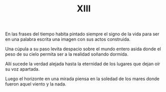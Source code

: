 ﻿---
title: XIII
categories:
- 111 sonetos
---

En las frases del tiempo habita
pintado siempre el signo de la vida
para ser en una palabra escrita
una imagen con sus actos construida.

Una cúpula a su paso levita
despacio sobre el mundo entero asida
donde el peso de su cielo permita
ser a la realidad soñando dormida.

Allí sucede la verdad alejada
hasta la eternidad de los lugares
que dejan oír su voz apartada.

Luego el horizonte en una mirada
piensa en la soledad de los mares
donde fueron aquel viento y la nada.


